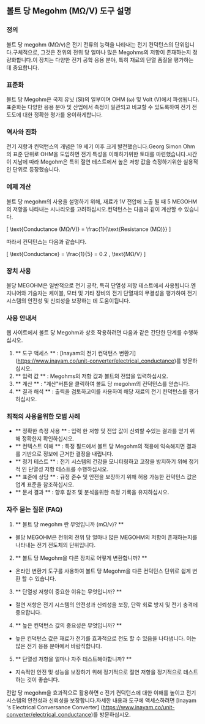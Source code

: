 ## 볼트 당 Megohm (MΩ/V) 도구 설명

### 정의
볼트 당 megohm (MΩ/v)은 전기 전류의 능력을 나타내는 전기 컨덕턴스의 단위입니다.구체적으로, 그것은 전위의 전위 당 얼마나 많은 Megohms의 저항이 존재하는지 정량화합니다.이 장치는 다양한 전기 공학 응용 분야, 특히 재료의 단열 품질을 평가하는 데 중요합니다.

### 표준화
볼트 당 Megohm은 국제 유닛 (SI)의 일부이며 OHM (ω) 및 Volt (V)에서 파생됩니다.표준화는 다양한 응용 분야 및 산업에서 측정이 일관되고 비교할 수 있도록하여 전기 전도도에 대한 정확한 평가를 용이하게합니다.

### 역사와 진화
전기 저항과 컨덕턴스의 개념은 19 세기 이후 크게 발전했습니다.Georg Simon Ohm의 표준 단위로 OHM을 도입하면 전기 특성을 이해하기위한 토대를 마련했습니다.시간이 지남에 따라 Megohm은 특히 절연 테스트에서 높은 저항 값을 측정하기위한 실용적인 단위로 등장했습니다.

### 예제 계산
볼트 당 megohm의 사용을 설명하기 위해, 재료가 1V 전압에 노출 될 때 5 MEGOHM의 저항을 나타내는 시나리오를 고려하십시오.컨덕턴스는 다음과 같이 계산할 수 있습니다.

\[ \text{Conductance (MΩ/V)} = \frac{1}{\text{Resistance (MΩ)}} \]

따라서 컨덕턴스는 다음과 같습니다.

\[ \text{Conductance} = \frac{1}{5} = 0.2 \, \text{MΩ/V} \]

### 장치 사용
볼당 MEGOHM은 일반적으로 전기 공학, 특히 단열성 저항 테스트에서 사용됩니다.엔지니어와 기술자는 케이블, 모터 및 기타 장비의 전기 단열재의 무결성을 평가하여 전기 시스템의 안전성 및 신뢰성을 보장하는 데 도움이됩니다.

### 사용 안내서
웹 사이트에서 볼트 당 Megohm과 상호 작용하려면 다음과 같은 간단한 단계를 수행하십시오.

1. ** 도구 액세스 ** : [Inayam의 전기 컨덕턴스 변환기] (https://www.inayam.co/unit-converter/electrical_conductance)를 방문하십시오.
2. ** 입력 값 ** : Megohms의 저항 값과 볼트의 전압을 입력하십시오.
3. ** 계산 ** : "계산"버튼을 클릭하여 볼트 당 megohm의 컨덕턴스를 얻습니다.
4. ** 결과 해석 ** : 출력을 검토하고이를 사용하여 해당 재료의 전기 컨덕턴스를 평가하십시오.

### 최적의 사용을위한 모범 사례
- ** 정확한 측정 사용 ** : 입력 한 저항 및 전압 값이 신뢰할 수있는 결과를 얻기 위해 정확한지 확인하십시오.
- ** 컨텍스트 이해 ** : 특정 필드에서 볼트 당 Megohm의 적용에 익숙해지면 결과를 기반으로 정보에 근거한 결정을 내립니다.
- ** 정기 테스트 ** : 전기 시스템의 건강을 모니터링하고 고장을 방지하기 위해 정기적 인 단열성 저항 테스트를 수행하십시오.
- ** 표준에 상담 ** : 규정 준수 및 안전을 보장하기 위해 허용 가능한 컨덕턴스 값은 업계 표준을 참조하십시오.
- ** 문서 결과 ** : 향후 참조 및 분석을위한 측정 기록을 유지하십시오.

### 자주 묻는 질문 (FAQ)

1. ** 볼트 당 megohm 란 무엇입니까 (mΩ/v)? **
- 볼당 MEGOHM은 전위의 전위 당 얼마나 많은 MEGOHM의 저항이 존재하는지를 나타내는 전기 전도체의 단위입니다.

2. ** 볼트 당 Megohm을 다른 장치로 어떻게 변환합니까? **
- 온라인 변환기 도구를 사용하여 볼트 당 Megohm을 다른 컨덕턴스 단위로 쉽게 변환 할 수 있습니다.

3. ** 단열성 저항이 중요한 이유는 무엇입니까? **
- 절연 저항은 전기 시스템의 안전성과 신뢰성을 보장, 단락 회로 방지 및 전기 충격에 중요합니다.

4. ** 높은 컨덕턴스 값의 중요성은 무엇입니까? **
- 높은 컨덕턴스 값은 재료가 전기를 효과적으로 전도 할 수 있음을 나타냅니다. 이는 많은 전기 응용 분야에서 바람직합니다.

5. ** 단열성 저항을 얼마나 자주 테스트해야합니까? **
- 지속적인 안전 및 성능을 보장하기 위해 정기적으로 절연 저항을 정기적으로 테스트하는 것이 좋습니다.

전압 당 megohm을 효과적으로 활용하면 c 전기 컨덕턴스에 대한 이해를 높이고 전기 시스템의 안전성과 신뢰성을 보장합니다.자세한 내용과 도구에 액세스하려면 [Inayam 's Electrical Conversance Converter] (https://www.inayam.co/unit-converter/electrical_conductance)를 방문하십시오.